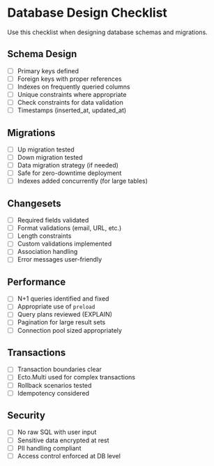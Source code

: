 # Database Design Checklist

Use this checklist when designing database schemas and migrations.

## Schema Design
- [ ] Primary keys defined
- [ ] Foreign keys with proper references
- [ ] Indexes on frequently queried columns
- [ ] Unique constraints where appropriate
- [ ] Check constraints for data validation
- [ ] Timestamps (inserted_at, updated_at)

## Migrations
- [ ] Up migration tested
- [ ] Down migration tested
- [ ] Data migration strategy (if needed)
- [ ] Safe for zero-downtime deployment
- [ ] Indexes added concurrently (for large tables)

## Changesets
- [ ] Required fields validated
- [ ] Format validations (email, URL, etc.)
- [ ] Length constraints
- [ ] Custom validations implemented
- [ ] Association handling
- [ ] Error messages user-friendly

## Performance
- [ ] N+1 queries identified and fixed
- [ ] Appropriate use of `preload`
- [ ] Query plans reviewed (EXPLAIN)
- [ ] Pagination for large result sets
- [ ] Connection pool sized appropriately

## Transactions
- [ ] Transaction boundaries clear
- [ ] Ecto.Multi used for complex transactions
- [ ] Rollback scenarios tested
- [ ] Idempotency considered

## Security
- [ ] No raw SQL with user input
- [ ] Sensitive data encrypted at rest
- [ ] PII handling compliant
- [ ] Access control enforced at DB level
